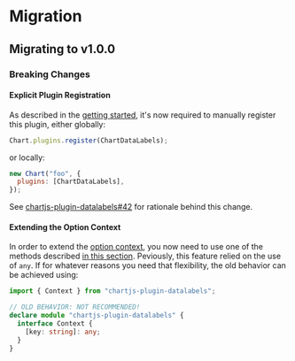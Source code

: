 # Migration

## Migrating to v1.0.0

### Breaking Changes

#### Explicit Plugin Registration

As described in the [getting started](getting-started.md#integration), it's now required to manually register this plugin, either globally:

```js
Chart.plugins.register(ChartDataLabels);
```

or locally:

```js
new Chart("foo", {
  plugins: [ChartDataLabels],
});
```

See [chartjs-plugin-datalabels#42](https://github.com/chartjs/chartjs-plugin-datalabels/issues/42) for rationale behind this change.

#### Extending the Option Context <Badge text="TS only"/>

In order to extend the [option context](options.md#option-context), you now need to use one of the methods described [in this section](typescript.md#option-context). Peviously, this feature relied on the use of `any`. If for whatever reasons you need that flexibility, the old behavior can be achieved using:

```ts
import { Context } from "chartjs-plugin-datalabels";

// OLD BEHAVIOR: NOT RECOMMENDED!
declare module "chartjs-plugin-datalabels" {
  interface Context {
    [key: string]: any;
  }
}
```
